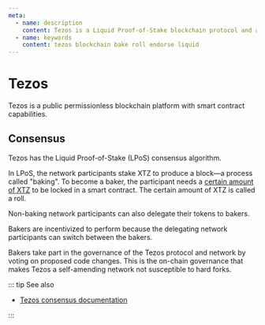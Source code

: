 ```yaml
---
meta:
  - name: description
    content: Tezos is a Liquid Proof-of-Stake blockchain protocol and a smart contract platform.
  - name: keywords
    content: tezos blockchain bake roll endorse liquid
---
```


# Tezos

Tezos is a public permissionless blockchain platform with smart contract capabilities.

## Consensus

Tezos has the Liquid Proof-of-Stake (LPoS) consensus algorithm.

In LPoS, the network participants stake XTZ to produce a block—a process called "baking". To become a baker, the participant needs a [certain amount of XTZ](https://tezos.gitlab.io/active/proof_of_stake.html#proof-of-stake-parameters) to be locked in a smart contract. The certain amount of XTZ is called a roll.

Non-baking network participants can also delegate their tokens to bakers.

Bakers are incentivized to perform because the delegating network participants can switch between the bakers.

Bakers take part in the governance of the Tezos protocol and network by voting on proposed code changes. This is the on-chain governance that makes Tezos a self-amending network not susceptible to hard forks.

::: tip See also

* [Tezos consensus documentation](https://tezos.gitlab.io/active/proof_of_stake.html)

:::
